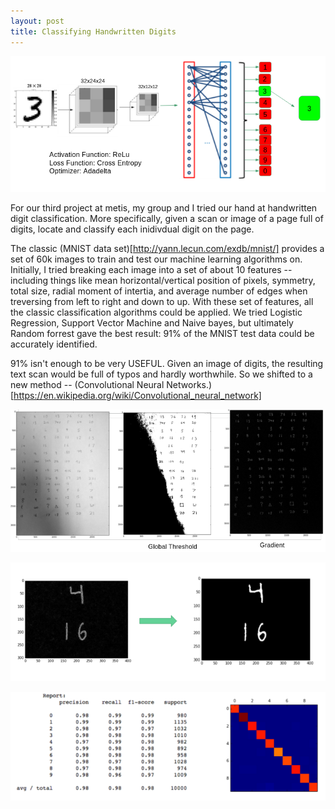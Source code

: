 ```yaml
---
layout: post
title: Classifying Handwritten Digits
---
```

![](https://raw.githubusercontent.com/dwieker/dwieker.github.io/master/images/Screenshot%20from%202016-05-22%2009%3A21%3A30.png)

For our third project at metis, my group and I tried our hand at handwritten digit classification. More specifically, given a scan or image of a page full of digits, locate and classify each inidivdual digit on the page. 

The classic (MNIST data set)[http://yann.lecun.com/exdb/mnist/] provides a set of 60k images to train and test our machine learning algorithms on. Initially, I tried breaking each image into a set of about 10 features -- including things like mean horizontal/vertical position of pixels, symmetry, total size, radial moment of intertia, and average number of edges when treversing from left to right and down to up. With these set of features, all the classic classification algorithms could be applied. We tried Logistic Regression, Support Vector Machine and Naive bayes, but ultimately Random forrest gave the best result: 91% of the MNIST test data could be accurately identified. 

91% isn't enough to be very USEFUL. Given an image of digits, the resulting text scan would be full of typos and hardly worthwhile. So we shifted to a new method -- (Convolutional Neural Networks.)[https://en.wikipedia.org/wiki/Convolutional_neural_network]


![](https://raw.githubusercontent.com/dwieker/dwieker.github.io/master/images/Screenshot%20from%202016-05-22%2009%3A20%3A01.png)



![](https://raw.githubusercontent.com/dwieker/dwieker.github.io/master/images/Screenshot%20from%202016-05-22%2009%3A21%3A04.png)



![](https://raw.githubusercontent.com/dwieker/dwieker.github.io/master/images/Screenshot%20from%202016-05-22%2009%3A21%3A46.png)
